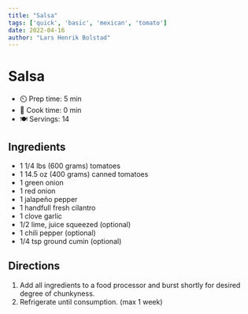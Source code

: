 ```yaml
---
title: "Salsa"
tags: ['quick', 'basic', 'mexican', 'tomato']
date: 2022-04-16
author: "Lars Henrik Bolstad"
---
```


# Salsa

- ⏲️ Prep time: 5 min
- 🍳 Cook time: 0 min
- 🍽️ Servings: 14

## Ingredients

- 1 1/4 lbs (600 grams) tomatoes
- 1 14.5 oz (400 grams) canned tomatoes
- 1 green onion
- 1 red onion
- 1 jalapeño pepper
- 1 handfull fresh cilantro
- 1 clove garlic
- 1/2 lime, juice squeezed (optional)
- 1 chili pepper (optional)
- 1/4 tsp ground cumin (optional)

## Directions

1. Add all ingredients to a food processor and burst shortly for desired degree of chunkyness.
2. Refrigerate until consumption. (max 1 week)
